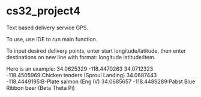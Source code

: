 # cs32_project4
Text based delivery service GPS.

To use, use IDE to run main function.

To input desired delivery points, enter start longitude/latitude, then enter destinations on new line with format: longitude latitude:Item.

Here is an example:
34.0625329 -118.4470263
34.0712323 -118.4505969:Chicken tenders (Sproul Landing)
34.0687443 -118.4449195:B-Plate salmon (Eng IV)
34.0685657 -118.4489289:Pabst Blue Ribbon beer (Beta Theta Pi)
